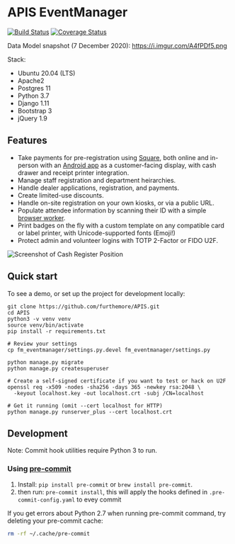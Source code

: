# APIS EventManager
[![Build Status](https://travis-ci.com/furthemore/APIS.svg?branch=production)](https://travis-ci.com/furthemore/APIS) [![Coverage Status](https://coveralls.io/repos/github/furthemore/APIS/badge.svg?branch=production)](https://coveralls.io/github/furthemore/APIS?branch=production)

Data Model snapshot (7 December 2020): https://i.imgur.com/A4fPDf5.png

Stack:
  + Ubuntu 20.04 (LTS)
  + Apache2
  + Postgres 11
  + Python 3.7
  + Django 1.11
  + Bootstrap 3
  + jQuery 1.9

## Features
  + Take payments for pre-registration using [Square][square], both online
    and in-person with an [Android app][android] as a customer-facing
    display, with cash drawer and receipt printer integration.
  + Manage staff registration and department heirarchies.
  + Handle dealer applications, registration, and payments.
  + Create limited-use discounts.
  + Handle on-site registration on your own kiosks, or via a public URL.
  + Populate attendee information by scanning their ID with a simple
    [browser worker](https://github.com/rechner/py-aamva).
  + Print badges on the fly with a custom template on any compatible card
    or label printer, with Unicode-supported fonts (Emoji!)
  + Protect admin and volunteer logins with TOTP 2-Factor or FIDO U2F.

![Screenshot of Cash Register Position](https://i.imgur.com/8vB1m0q.png)

## Quick start
To see a demo, or set up the project for development locally:

    git clone https://github.com/furthemore/APIS.git
    cd APIS
    python3 -v venv venv
    source venv/bin/activate
    pip install -r requirements.txt

    # Review your settings
    cp fm_eventmanager/settings.py.devel fm_eventmanager/settings.py

    python manage.py migrate
    python manage.py createsuperuser

    # Create a self-signed certificate if you want to test or hack on U2F
    openssl req -x509 -nodes -sha256 -days 365 -newkey rsa:2048 \
      -keyout localhost.key -out localhost.crt -subj /CN=localhost

    # Get it running (omit --cert localhost for HTTP)
    python manage.py runserver_plus --cert localhost.crt

[square]: https://square.com/
[android]: https://github.com/furthemore/APIS-register

## Development
Note: Commit hook utilities require Python 3 to run.

### Using [pre-commit](https://pre-commit.com/)
1. Install: `pip install pre-commit` or `brew install pre-commit`.
2. then run: `pre-commit install`, this will apply the hooks defined in `.pre-commit-config.yaml` to evey commit

If you get errors about Python 2.7 when running pre-commit command, try deleting your pre-commit cache:

```sh
rm -rf ~/.cache/pre-commit
```
